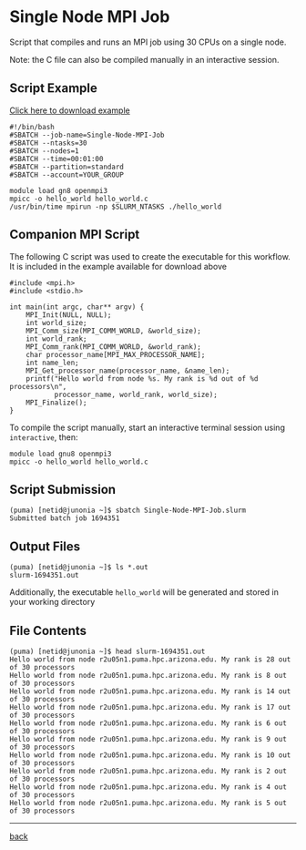 # Single Node MPI Job

Script that compiles and runs an MPI job using 30 CPUs on a single node. 

Note: the C file can also be compiled manually in an interactive session.

## Script Example
[Click here to download example](Single-Node-MPI-Job.tar.gz)
```
#!/bin/bash
#SBATCH --job-name=Single-Node-MPI-Job
#SBATCH --ntasks=30
#SBATCH --nodes=1             
#SBATCH --time=00:01:00   
#SBATCH --partition=standard
#SBATCH --account=YOUR_GROUP

module load gn8 openmpi3
mpicc -o hello_world hello_world.c  
/usr/bin/time mpirun -np $SLURM_NTASKS ./hello_world
```

## Companion MPI Script
The following C script was used to create the executable for this workflow. It is included in the example available for download above
```
#include <mpi.h>
#include <stdio.h>

int main(int argc, char** argv) {
    MPI_Init(NULL, NULL);
    int world_size;
    MPI_Comm_size(MPI_COMM_WORLD, &world_size);
    int world_rank;
    MPI_Comm_rank(MPI_COMM_WORLD, &world_rank);
    char processor_name[MPI_MAX_PROCESSOR_NAME];
    int name_len;
    MPI_Get_processor_name(processor_name, &name_len);
    printf("Hello world from node %s. My rank is %d out of %d processors\n",
           processor_name, world_rank, world_size);
    MPI_Finalize();
}
```
To compile the script manually, start an interactive terminal session using ```interactive```, then:
```
module load gnu8 openmpi3
mpicc -o hello_world hello_world.c
```
## Script Submission
```
(puma) [netid@junonia ~]$ sbatch Single-Node-MPI-Job.slurm 
Submitted batch job 1694351
```

## Output Files
```
(puma) [netid@junonia ~]$ ls *.out
slurm-1694351.out
```
Additionally, the executable ```hello_world``` will be generated and stored in your working directory

## File Contents
```
(puma) [netid@junonia ~]$ head slurm-1694351.out 
Hello world from node r2u05n1.puma.hpc.arizona.edu. My rank is 28 out of 30 processors
Hello world from node r2u05n1.puma.hpc.arizona.edu. My rank is 8 out of 30 processors
Hello world from node r2u05n1.puma.hpc.arizona.edu. My rank is 14 out of 30 processors
Hello world from node r2u05n1.puma.hpc.arizona.edu. My rank is 17 out of 30 processors
Hello world from node r2u05n1.puma.hpc.arizona.edu. My rank is 6 out of 30 processors
Hello world from node r2u05n1.puma.hpc.arizona.edu. My rank is 9 out of 30 processors
Hello world from node r2u05n1.puma.hpc.arizona.edu. My rank is 10 out of 30 processors
Hello world from node r2u05n1.puma.hpc.arizona.edu. My rank is 2 out of 30 processors
Hello world from node r2u05n1.puma.hpc.arizona.edu. My rank is 4 out of 30 processors
Hello world from node r2u05n1.puma.hpc.arizona.edu. My rank is 5 out of 30 processors
```

*****
[back](../)
